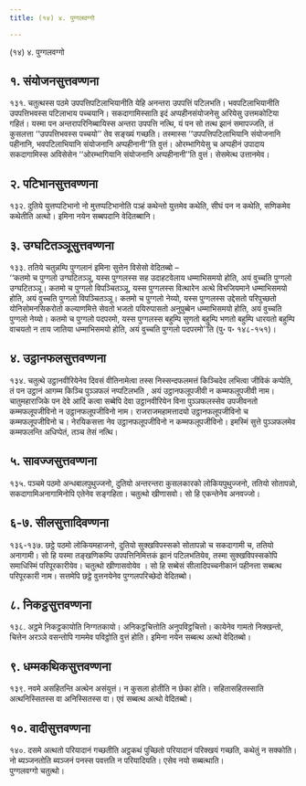 ```yaml
---
title: (१४) ४. पुग्गलवग्गो

---
```

(१४) ४. पुग्गलवग्गो  


## १. संयोजनसुत्तवण्णना

१३१. चतुत्थस्स पठमे उपपत्तिपटिलाभियानीति येहि अनन्तरा उपपत्तिं पटिलभति। भवपटिलाभियानीति उपपत्तिभवस्स पटिलाभाय पच्चयानि। सकदागामिस्साति इदं अप्पहीनसंयोजनेसु अरियेसु उत्तमकोटिया गहितं। यस्मा पन अन्तरापरिनिब्बायिस्स अन्तरा उपपत्ति नत्थि, यं पन सो तत्थ झानं समापज्जति, तं कुसलत्ता ‘‘उपपत्तिभवस्स पच्चयो’’ तेव सङ्ख्यं गच्छति। तस्मास्स ‘‘उपपत्तिपटिलाभियानि संयोजनानि पहीनानि, भवपटिलाभियानि संयोजनानि अप्पहीनानी’’ति वुत्तं। ओरम्भागियेसु च अप्पहीनं उपादाय सकदागामिस्स अविसेसेन ‘‘ओरम्भागियानि संयोजनानि अप्पहीनानी’’ति वुत्तं। सेसमेत्थ उत्तानमेव।  


## २. पटिभानसुत्तवण्णना

१३२. दुतिये युत्तप्पटिभानो नो मुत्तप्पटिभानोति पञ्हं कथेन्तो युत्तमेव कथेति, सीघं पन न कथेति, सणिकमेव कथेतीति अत्थो। इमिना नयेन सब्बपदानि वेदितब्बानि।  


## ३. उग्घटितञ्ञूसुत्तवण्णना

१३३. ततिये चतुन्नम्पि पुग्गलानं इमिना सुत्तेन विसेसो वेदितब्बो –  
‘‘कतमो च पुग्गलो उग्घटितञ्ञू, यस्स पुग्गलस्स सह उदाहटवेलाय धम्माभिसमयो होति, अयं वुच्चति पुग्गलो उग्घटितञ्ञू। कतमो च पुग्गलो विपञ्चितञ्ञू, यस्स पुग्गलस्स वित्थारेन अत्थे विभजियमाने धम्माभिसमयो होति, अयं वुच्चति पुग्गलो विपञ्चितञ्ञू। कतमो च पुग्गलो नेय्यो, यस्स पुग्गलस्स उद्देसतो परिपुच्छतो योनिसोमनसिकरोतो कल्याणमित्ते सेवतो भजतो पयिरुपासतो अनुपुब्बेन धम्माभिसमयो होति, अयं वुच्चति पुग्गलो नेय्यो। कतमो च पुग्गलो पदपरमो, यस्स पुग्गलस्स बहुम्पि सुणतो बहुम्पि भणतो बहुम्पि धारयतो बहुम्पि वाचयतो न ताय जातिया धम्माभिसमयो होति, अयं वुच्चति पुग्गलो पदपरमो’’ति (पु॰ प॰ १४८-१५१)।  


## ४. उट्ठानफलसुत्तवण्णना

१३४. चतुत्थे उट्ठानवीरियेनेव दिवसं वीतिनामेत्वा तस्स निस्सन्दफलमत्तं किञ्चिदेव लभित्वा जीविकं कप्पेति, तं पन उट्ठानं आगम्म किञ्चि पुञ्ञफलं नप्पटिलभति , अयं उट्ठानफलूपजीवी न कम्मफलूपजीवी नाम। चातुमहाराजिके पन देवे आदिं कत्वा सब्बेपि देवा उट्ठानवीरियेन विना पुञ्ञफलस्सेव उपजीवनतो कम्मफलूपजीविनो न उट्ठानफलूपजीविनो नाम। राजराजमहामत्तादयो उट्ठानफलूपजीविनो च कम्मफलूपजीविनो च। नेरयिकसत्ता नेव उट्ठानफलूपजीविनो न कम्मफलूपजीविनो। इमस्मिं सुत्ते पुञ्ञफलमेव कम्मफलन्ति अधिप्पेतं, तञ्च तेसं नत्थि।  


## ५. सावज्जसुत्तवण्णना

१३५. पञ्चमे पठमो अन्धबालपुथुज्जनो, दुतियो अन्तरन्तरा कुसलकारको लोकियपुथुज्जनो, ततियो सोतापन्नो, सकदागामिअनागामिनोपि एतेनेव सङ्गहिता। चतुत्थो खीणासवो। सो हि एकन्तेनेव अनवज्जो।  


## ६-७. सीलसुत्तादिवण्णना

१३६-१३७. छट्ठे पठमो लोकियमहाजनो, दुतियो सुक्खविपस्सको सोतापन्नो च सकदागामी च, ततियो अनागामी। सो हि यस्मा तङ्खणिकम्पि उपपत्तिनिमित्तकं झानं पटिलभतियेव, तस्मा सुक्खविपस्सकोपि समाधिस्मिं परिपूरकारीयेव। चतुत्थो खीणासवोयेव । सो हि सब्बेसं सीलादिपच्चनीकानं पहीनत्ता सब्बत्थ परिपूरकारी नाम। सत्तमेपि छट्ठे वुत्तनयेनेव पुग्गलपरिच्छेदो वेदितब्बो।  


## ८. निकट्ठसुत्तवण्णना

१३८. अट्ठमे निकट्ठकायोति निग्गतकायो। अनिकट्ठचित्तोति अनुपविट्ठचित्तो। कायेनेव गामतो निक्खन्तो, चित्तेन अरञ्ञे वसन्तोपि गाममेव पविट्ठोति वुत्तं होति। इमिना नयेन सब्बत्थ अत्थो वेदितब्बो।  


## ९. धम्मकथिकसुत्तवण्णना

१३९. नवमे असहितन्ति अत्थेन असंयुत्तं। न कुसला होतीति न छेका होति। सहितासहितस्साति अत्थनिस्सितस्स वा अनिस्सितस्स वा। एवं सब्बत्थ अत्थो वेदितब्बो।  


## १०. वादीसुत्तवण्णना

१४०. दसमे अत्थतो परियादानं गच्छतीति अट्ठकथं पुच्छितो परियादानं परिक्खयं गच्छति, कथेतुं न सक्कोति। नो ब्यञ्जनतोति ब्यञ्जनं पनस्स पवत्तति न परियादियति। एसेव नयो सब्बत्थाति।  
पुग्गलवग्गो चतुत्थो।  